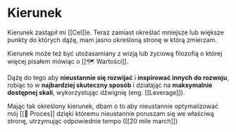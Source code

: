 # Kierunek
Kierunek zastąpił mi [[Cel]]e. Teraz zamiast określać mniejsze lub większe punkty do których dążę, mam jasno określoną stronę w którą zmierzam.

Kierunek może też być utożasamiany z wizją lub życiową filozofią o której więcej pisałem mówiąc o [[🗺️ Wartości]]. 

Dążę do tego aby **nieustannie się rozwijać** i **inspirować innych do rozwoju**, robiąc to w **najbardziej skuteczny sposób** i działając na **maksymalnie dostępnej skali**, wykorzystując dźwignię (eng. [[Leverage]]).

Mając tak określony kierunek, dbam o to aby nieustannie optymalizować mój [[💫 Proces]] dzięki któremu nieustannie poruszam się we właściwą stronę, utrzymując odpowiednie tempo ([[20 mile march]])